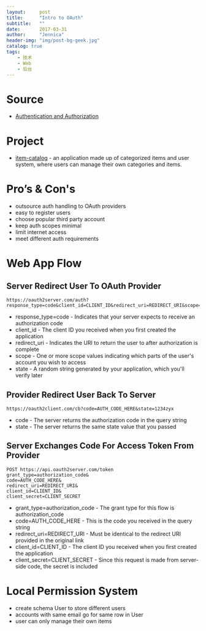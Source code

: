 ```yaml
---
layout:     post
title:      "Intro to OAuth"
subtitle:   ""
date:       2017-03-31
author:     "Jennica"
header-img: "img/post-bg-geek.jpg"
catalog: true
tags:
    - 技术
    - Web
    - 后台
---
```


# Source
- [Authentication and Authorization](https://cn.udacity.com/course/authentication-authorization-oauth--ud330)

# Project
- [item-catalog](https://github.com/yogykwan/item-catalog) - an application made up of categorized items and user system, where users can manage their own categories and items.

# Pro’s & Con's
- outsource auth handling to OAuth providers
- easy to register users
- choose popular third party account
- keep auth scopes minimal
- limit internet access
- meet different auth requirements

# Web App Flow

## Server Redirect User To OAuth Provider
```
https://oauth2server.com/auth?response_type=code&client_id=CLIENT_ID&redirect_uri=REDIRECT_URI&scope=photos&state=1234zyx
```
* response_type=code - Indicates that your server expects to receive an authorization code
* client_id - The client ID you received when you first created the application
* redirect_uri - Indicates the URI to return the user to after authorization is complete
* scope - One or more scope values indicating which parts of the user's account you wish to access
* state - A random string generated by your application, which you'll verify later

## Provider Redirect User Back To Server 
```
https://oauth2client.com/cb?code=AUTH_CODE_HERE&state=1234zyx
```
* code - The server returns the authorization code in the query string
* state - The server returns the same state value that you passed

## Server Exchanges Code For Access Token From Provider
```
POST https://api.oauth2server.com/token
grant_type=authorization_code&
code=AUTH_CODE_HERE&
redirect_uri=REDIRECT_URI&
client_id=CLIENT_ID&
client_secret=CLIENT_SECRET
```
* grant_type=authorization_code - The grant type for this flow is authorization_code
* code=AUTH_CODE_HERE - This is the code you received in the query string
* redirect_uri=REDIRECT_URI - Must be identical to the redirect URI provided in the original link
* client_id=CLIENT_ID - The client ID you received when you first created the application
* client_secret=CLIENT_SECRET - Since this request is made from server-side code, the secret is included

# Local Permission System
- create schema User to store different users
- accounts with same email go for same row in User
- user can only manage their own items

